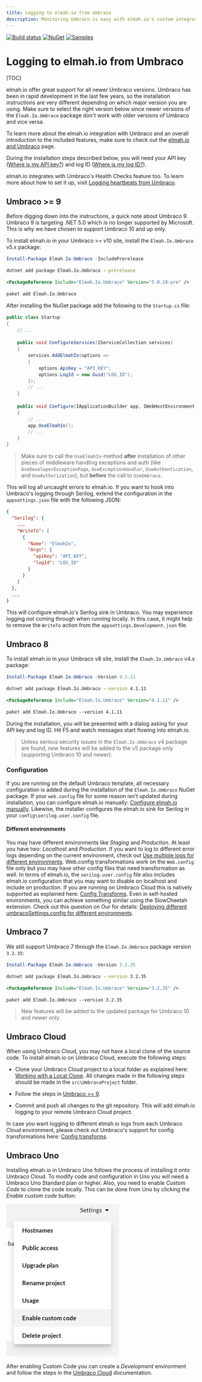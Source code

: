 ```yaml
---
title: Logging to elmah.io from Umbraco
description: Monitoring Umbraco is easy with elmah.io's custom integration. Log errors automatically, detect 404s, report health check results, and much more.
---
```


[![Build status](https://github.com/elmahio/elmah.io.umbraco/workflows/build/badge.svg)](https://github.com/elmahio/elmah.io.umbraco/actions?query=workflow%3Abuild)
[![NuGet](https://img.shields.io/nuget/v/elmah.io.umbraco.svg)](https://www.nuget.org/packages/elmah.io.umbraco/)
[![Samples](https://img.shields.io/badge/samples-2-brightgreen.svg)](https://github.com/elmahio/elmah.io.umbraco/tree/main/samples)

# Logging to elmah.io from Umbraco

[TOC]

elmah.io offer great support for all newer Umbraco versions. Umbraco has been in rapid development in the last few years, so the installation instructions are very different depending on which major version you are using. Make sure to select the right version below since newer versions of the `Elmah.Io.Umbraco` package don't work with older versions of Umbraco and vice versa.

<div class="alert alert-primary">
    <div class="row">
        <div class="col-auto align-self-start">
            <div class="fa fa-lightbulb"></div>
        </div>
        <div class="col">To learn more about the elmah.io integration with Umbraco and an overall introduction to the included features, make sure to check out the <a href="https://elmah.io/features/umbraco/">elmah.io and Umbraco</a> page.</div>
    </div>
</div>

During the installation steps described below, you will need your API key ([Where is my API key?](https://docs.elmah.io/where-is-my-api-key/)) and log ID ([Where is my log ID?](https://docs.elmah.io/where-is-my-log-id/)).

elmah.io integrates with Umbraco's Health Checks feature too. To learn more about how to set it up, visit [Logging heartbeats from Umbraco](/logging-heartbeats-from-umbraco/).

## Umbraco >= 9

Before digging down into the instructions, a quick note about Umbraco 9. Umbraco 9 is targeting .NET 5.0 which is no longer supported by Microsoft. This is why we have chosen to support Umbraco 10 and up only.

To install elmah.io in your Umbraco >= v10 site, install the `Elmah.Io.Umbraco` v5.x package:

```powershell fct_label="Package Manager"
Install-Package Elmah.Io.Umbraco -IncludePrerelease
```
```cmd fct_label=".NET CLI"
dotnet add package Elmah.Io.Umbraco --prerelease
```
```xml fct_label="PackageReference"
<PackageReference Include="Elmah.Io.Umbraco" Version="5.0.19-pre" />
```
```xml fct_label="Paket CLI"
paket add Elmah.Io.Umbraco
```

After installing the NuGet package add the following to the `Startup.cs` file:

```csharp
public class Startup
{
    // ...

    public void ConfigureServices(IServiceCollection services)
    {
        services.AddElmahIo(options =>
        {
            options.ApiKey = "API_KEY";
            options.LogId = new Guid("LOG_ID");
        });
        // ...
    }

    public void Configure(IApplicationBuilder app, IWebHostEnvironment env)
    {
        // ...
        app.UseElmahIo();
        // ...
    }
}
```

> Make sure to call the `UseElmahIo`-method **after** installation of other pieces of middleware handling exceptions and auth (like `UseDeveloperExceptionPage`, `UseExceptionHandler`, `UseAuthentication`, and `UseAuthorization`), but **before** the call to `UseUmbraco`.

This will log all uncaught errors to elmah.io. If you want to hook into Umbraco's logging through Serilog, extend the configuration in the `appsettings.json` file with the following JSON:

```json
{
  "Serilog": {
    ...
    "WriteTo": [
      {
        "Name": "ElmahIo",
        "Args": {
          "apiKey": "API_KEY",
          "logId": "LOG_ID"
        }
      }
    ]
  },
  ...
}
```

This will configure elmah.io's Serilog sink in Umbraco. You may experience logging not coming through when running locally. In this case, it might help to remove the `WriteTo` action from the `appsettings.Development.json` file.

## Umbraco 8

To install elmah.io in your Umbraco v8 site, install the `Elmah.Io.Umbraco` v4.x package:

```powershell fct_label="Package Manager"
Install-Package Elmah.Io.Umbraco -Version 4.1.11
```
```cmd fct_label=".NET CLI"
dotnet add package Elmah.Io.Umbraco --version 4.1.11
```
```xml fct_label="PackageReference"
<PackageReference Include="Elmah.Io.Umbraco" Version="4.1.11" />
```
```xml fct_label="Paket CLI"
paket add Elmah.Io.Umbraco --version 4.1.11
```

During the installation, you will be presented with a dialog asking for your API key and log ID. Hit F5 and watch messages start flowing into elmah.io.

> Unless serious security issues in the `Elmah.Io.Umbraco` v4 package are found, new features will be added to the v5 package only (supporting Umbraco 10 and newer).

### Configuration

If you are running on the default Umbraco template, all necessary configuration is added during the installation of the `Elmah.Io.Umbraco` NuGet package. If your `web.config` file for some reason isn't updated during installation, you can configure elmah.io manually: [Configure elmah.io manually](https://docs.elmah.io/configure-elmah-io-manually/). Likewise, the installer configures the elmah.io sink for Serilog in your `config\serilog.user.config` file.

#### Different environments

You may have different environments like *Staging* and *Production*. At least you have two: *Localhost* and *Production*. If you want to log to different error logs depending on the current environment, check out [Use multiple logs for different environments](/use-multiple-logs-for-different-environments/). Web.config transformations work on the `Web.config` file only but you may have other config files that need transformation as well. In terms of elmah.io, the `serilog.user.config` file also includes elmah.io configuration that you may want to disable on localhost and include on production. If you are running on Umbraco Cloud this is natively supported as explained here: [Config Transforms](https://docs.umbraco.com/umbraco-cloud/set-up/config-transforms). Even in self-hosted environments, you can achieve something similar using the SlowCheetah extension. Check out this question on Our for details: [Deploying different umbracoSettings.config for different environments](https://our.umbraco.com/forum/umbraco-7/using-umbraco-7/57392-Deploying-different-umbracoSettingsconfig-for-different-environments).

## Umbraco 7

We still support Umbraco 7 through the `Elmah.Io.Umbraco` package version `3.2.35`:

```powershell fct_label="Package Manager"
Install-Package Elmah.Io.Umbraco -Version 3.2.35
```
```cmd fct_label=".NET CLI"
dotnet add package Elmah.Io.Umbraco --version 3.2.35
```
```xml fct_label="PackageReference"
<PackageReference Include="Elmah.Io.Umbraco" Version="3.2.35" />
```
```xml fct_label="Paket CLI"
paket add Elmah.Io.Umbraco --version 3.2.35
```

> New features will be added to the updated package for Umbraco 10 and newer only.

## Umbraco Cloud

When using Umbraco Cloud, you may not have a local clone of the source code. To install elmah.io on Umbraco Cloud, execute the following steps:

* Clone your Umbraco Cloud project to a local folder as explained here: <a href="https://docs.umbraco.com/umbraco-cloud/set-up/working-locally" target="_blank">Working with a Local Clone</a>. All changes made in the following steps should be made in the `src\UmbracoProject` folder.

* Follow the steps in [Umbraco >= 9](#umbraco-9).

* Commit and push all changes to the git repository. This will add elmah.io logging to your remote Umbraco Cloud project.

In case you want logging to different elmah.io logs from each Umbraco Cloud environment, please check out Umbraco's support for config transformations here: <a href="https://docs.umbraco.com/umbraco-cloud/set-up/config-transforms" target="_blank">Config transforms</a>.

## Umbraco Uno

Installing elmah.io in Umbraco Uno follows the process of installing it onto Umbraco Cloud. To modify code and configuration in Uno you will need a Umbraco Uno Standard plan or higher. Also, you need to enable *Custom Code* to clone the code locally. This can be done from Uno by clicking the *Enable custom code* button:

![Enable custom code](images/umbraco-uno-enable-custom-code.png)

After enabling Custom Code you can create a *Development* environment and follow the steps in the [Umbraco Cloud](#umbraco-cloud) documentation.